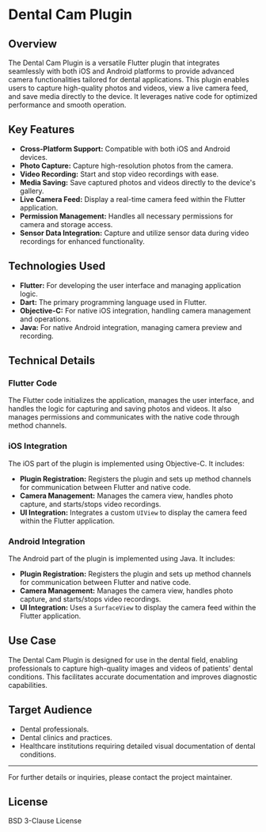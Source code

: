 # Dental Cam Plugin

## Overview
The Dental Cam Plugin is a versatile Flutter plugin that integrates seamlessly with both iOS and Android platforms to provide advanced camera functionalities tailored for dental applications. This plugin enables users to capture high-quality photos and videos, view a live camera feed, and save media directly to the device. It leverages native code for optimized performance and smooth operation.

## Key Features
- **Cross-Platform Support:** Compatible with both iOS and Android devices.
- **Photo Capture:** Capture high-resolution photos from the camera.
- **Video Recording:** Start and stop video recordings with ease.
- **Media Saving:** Save captured photos and videos directly to the device's gallery.
- **Live Camera Feed:** Display a real-time camera feed within the Flutter application.
- **Permission Management:** Handles all necessary permissions for camera and storage access.
- **Sensor Data Integration:** Capture and utilize sensor data during video recordings for enhanced functionality.

## Technologies Used
- **Flutter:** For developing the user interface and managing application logic.
- **Dart:** The primary programming language used in Flutter.
- **Objective-C:** For native iOS integration, handling camera management and operations.
- **Java:** For native Android integration, managing camera preview and recording.

## Technical Details

### Flutter Code
The Flutter code initializes the application, manages the user interface, and handles the logic for capturing and saving photos and videos. It also manages permissions and communicates with the native code through method channels.

### iOS Integration
The iOS part of the plugin is implemented using Objective-C. It includes:
- **Plugin Registration:** Registers the plugin and sets up method channels for communication between Flutter and native code.
- **Camera Management:** Manages the camera view, handles photo capture, and starts/stops video recordings.
- **UI Integration:** Integrates a custom `UIView` to display the camera feed within the Flutter application.

### Android Integration
The Android part of the plugin is implemented using Java. It includes:
- **Plugin Registration:** Registers the plugin and sets up method channels for communication between Flutter and native code.
- **Camera Management:** Manages the camera view, handles photo capture, and starts/stops video recordings.
- **UI Integration:** Uses a `SurfaceView` to display the camera feed within the Flutter application.

## Use Case
The Dental Cam Plugin is designed for use in the dental field, enabling professionals to capture high-quality images and videos of patients' dental conditions. This facilitates accurate documentation and improves diagnostic capabilities.

## Target Audience
- Dental professionals.
- Dental clinics and practices.
- Healthcare institutions requiring detailed visual documentation of dental conditions.

---

For further details or inquiries, please contact the project maintainer.

## License
BSD 3-Clause License
